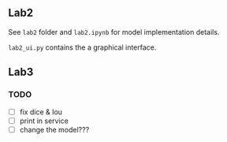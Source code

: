 ## Lab2

See `lab2` folder and `lab2.ipynb` for model implementation details.

`lab2_ui.py` contains the a graphical interface.

## Lab3

### TODO

- [ ] fix dice & Iou
- [ ] print in service
- [ ] change the model???
